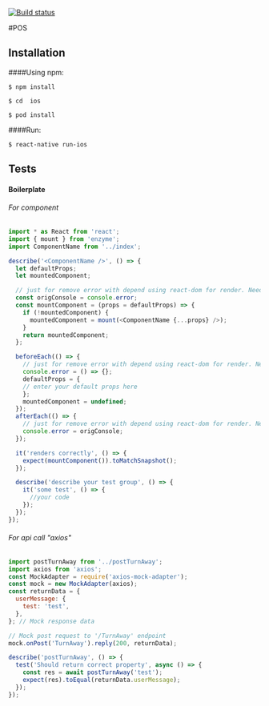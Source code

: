 [![Build status](https://build.appcenter.ms/v0.1/apps/90a3e0c0-9ccb-42c8-80b4-e39b5888200c/branches/develop/badge)](https://appcenter.ms)

#POS

## Installation

####Using npm:

`$ npm install`

`$ cd  ios`

`$ pod install`

####Run:

`$ react-native run-ios`

## Tests

#### Boilerplate

###### For component

```javascript
import * as React from 'react';
import { mount } from 'enzyme';
import ComponentName from '../index';

describe('<ComponentName />', () => {
  let defaultProps;
  let mountedComponent;

  // just for remove error with depend using react-dom for render. Need it before use adapter for RN
  const origConsole = console.error;
  const mountComponent = (props = defaultProps) => {
    if (!mountedComponent) {
      mountedComponent = mount(<ComponentName {...props} />);
    }
    return mountedComponent;
  };

  beforeEach(() => {
    // just for remove error with depend using react-dom for render. Need it before use adapter for RN
    console.error = () => {};
    defaultProps = {
    // enter your default props here
    };
    mountedComponent = undefined;
  });
  afterEach(() => {
    // just for remove error with depend using react-dom for render. Need it before use adapter for RN
    console.error = origConsole;
  });

  it('renders correctly', () => {
    expect(mountComponent()).toMatchSnapshot();
  });

  describe('describe your test group', () => {
    it('some test', () => {
      //your code
    });
  });
});
```


###### For api call "axios"

```javascript
import postTurnAway from '../postTurnAway';
import axios from 'axios';
const MockAdapter = require('axios-mock-adapter');
const mock = new MockAdapter(axios);
const returnData = {
  userMessage: {
    test: 'test',
  },
}; // Mock response data

// Mock post request to '/TurnAway' endpoint
mock.onPost('TurnAway').reply(200, returnData); 

describe('postTurnAway', () => {
  test('Should return correct property', async () => {
    const res = await postTurnAway('test');
    expect(res).toEqual(returnData.userMessage);
  });
});
```
